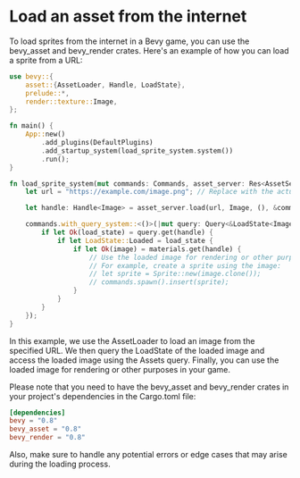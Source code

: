 # Load an asset from the internet

To load sprites from the internet in a Bevy game, you can use the bevy_asset and bevy_render crates. Here's an example of how you can load a sprite from a URL:

```rust
use bevy::{
    asset::{AssetLoader, Handle, LoadState},
    prelude::*,
    render::texture::Image,
};

fn main() {
    App::new()
        .add_plugins(DefaultPlugins)
        .add_startup_system(load_sprite_system.system())
        .run();
}

fn load_sprite_system(mut commands: Commands, asset_server: Res<AssetServer>) {
    let url = "https://example.com/image.png"; // Replace with the actual URL of the image

    let handle: Handle<Image> = asset_server.load(url, Image, (), &commands);

    commands.with_query_system::<()>(|mut query: Query<&LoadState<Image>, With<Handle<Image>>>, mut materials: Query<&mut Assets<Image>>| {
        if let Ok(load_state) = query.get(handle) {
            if let LoadState::Loaded = load_state {
                if let Ok(image) = materials.get(handle) {
                    // Use the loaded image for rendering or other purposes
                    // For example, create a sprite using the image:
                    // let sprite = Sprite::new(image.clone());
                    // commands.spawn().insert(sprite);
                }
            }
        }
    });
}
```

In this example, we use the AssetLoader to load an image from the specified URL. We then query the LoadState of the loaded image and access the loaded image using the Assets query. Finally, you can use the loaded image for rendering or other purposes in your game.

Please note that you need to have the bevy_asset and bevy_render crates in your project's dependencies in the Cargo.toml file:

```toml
[dependencies]
bevy = "0.8"
bevy_asset = "0.8"
bevy_render = "0.8"
```

Also, make sure to handle any potential errors or edge cases that may arise during the loading process.
